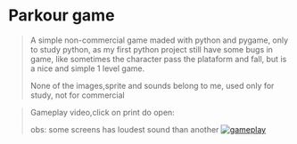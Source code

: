 # Parkour game

> A simple non-commercial game maded with python and pygame, only to study python, as my first python project still have some bugs in game, like sometimes the character pass the plataform and fall, but is a nice and simple 1 level game.
>
> None of the images,sprite and sounds belong to me, used only for study, not for commercial

>Gameplay video,click on print do open:
>
> obs: some screens has loudest sound than another
[![gameplay](https://i.imgur.com/I5NVdi1.png)](https://youtu.be/4QZ5n1Rh7PE "gameplay")


